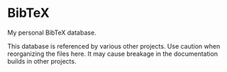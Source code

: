 BibTeX
======

My personal BibTeX database.

This database is referenced by various other projects. Use caution when reorganizing the files
here. It may cause breakage in the documentation builds in other projects.
